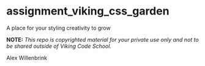 assignment_viking_css_garden
============================

A place for your styling creativity to grow


**NOTE:** *This repo is copyrighted material for your private use only and not to be shared outside of Viking Code School.*

Alex Willenbrink
